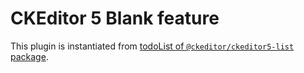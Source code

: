 # CKEditor 5 Blank feature
This plugin is instantiated from [todoList of `@ckeditor/ckeditor5-list` package](https://github.com/ckeditor/ckeditor5/blob/master/packages/ckeditor5-list/docs/features/todo-lists.md).
